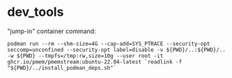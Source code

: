 # dev_tools

"jump-in" container command:
```
podman run --rm --shm-size=4G --cap-add=SYS_PTRACE --security-opt seccomp=unconfined --security-opt label=disable -v ${PWD}/..:${PWD}/.. -w ${PWD} --tmpfs=/tmp:rw,size=10g --user root -it  ghcr.io/pmem/pmemstream:ubuntu-22.04-latest `readlink -f "${PWD}/../install_podman_deps.sh"`
```
